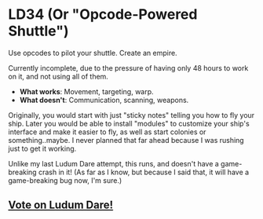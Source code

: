 # LD34 (Or "Opcode-Powered Shuttle")
Use opcodes to pilot your shuttle. Create an empire.

Currently incomplete, due to the pressure of having only 48 hours to work on it, and not using all of them.

- **What works**: Movement, targeting, warp.
- **What doesn't**: Communication, scanning, weapons.

Originally, you would start with just "sticky notes" telling you how to fly your ship. Later you would be
able to install "modules" to customize your ship's interface and make it easier to fly, as well as start
colonies or something..maybe. I never planned that far ahead because I was rushing just to get it working.

Unlike my last Ludum Dare attempt, this runs, and doesn't have a game-breaking crash in it! (As far as I
know, but because I said that, it will have a game-breaking bug now, I'm sure.)

## [Vote on Ludum Dare!](http://ludumdare.com/compo/ludum-dare-34/?action=preview&uid=52323)
